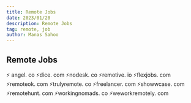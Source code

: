 ```yaml
---
title: Remote Jobs
date: 2023/01/20
description: Remote Jobs
tag: remote, job
author: Manas Sahoo
---
```


## Remote Jobs

:zap: angel. co
:zap:dice. com
:zap:nodesk. co
:zap:remotive. io
:zap:flexjobs. com
:zap:remoteok. com
:zap:trulyremote. co
:zap:freelancer. com
:zap:showwcase. com
:zap:remotehunt. com
:zap:workingnomads. co
:zap:weworkremotely. com
